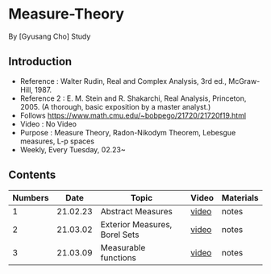 # Measure-Theory

By [Gyusang Cho]
Study

## Introduction

* Reference : Walter Rudin, Real and Complex Analysis, 3rd ed., McGraw-Hill, 1987.
* Reference 2 : E. M. Stein and R. Shakarchi, Real Analysis, Princeton, 2005. (A thorough, basic exposition by a master analyst.)
* Follows https://www.math.cmu.edu/~bobpego/21720/21720f19.html
* Video : No Video
* Purpose : Measure Theory, Radon-Nikodym Theorem, Lebesgue measures, L-p spaces
* Weekly, Every Tuesday, 02.23~

## Contents

Numbers|Date|Topic|Video|Materials
-------|-------|--------|------|-------
1|21.02.23|Abstract Measures|[video](https://youtu.be/SFa0EGWOXAM)|notes
2|21.03.02|Exterior Measures, Borel Sets | [video](https://youtu.be/hy5_wULzdPU) | notes
3|21.03.09|Measurable functions | [video]() | notes
